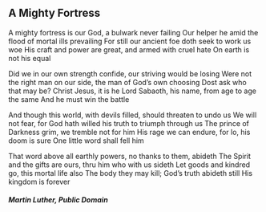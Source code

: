 ## A Mighty Fortress

A mighty fortress is our God, a bulwark never failing 
Our helper he amid the flood of mortal ills prevailing 
For still our ancient foe doth seek to work us woe
His craft and power are great, and armed with cruel hate 
On earth is not his equal

Did we in our own strength confide, our striving would be losing 
Were not the right man on our side, the man of God’s own choosing 
Dost ask who that may be? Christ Jesus, it is he
Lord Sabaoth, his name, from age to age the same
And he must win the battle

And though this world, with devils filled, should threaten to undo us 
We will not fear, for God hath willed his truth to triumph through us 
The prince of Darkness grim, we tremble not for him
His rage we can endure, for lo, his doom is sure
One little word shall fell him

That word above all earthly powers, no thanks to them, abideth 
The Spirit and the gifts are ours, thru him who with us sideth 
Let goods and kindred go, this mortal life also
The body they may kill; God’s truth abideth still
His kingdom is forever


##### Martin Luther, Public Domain